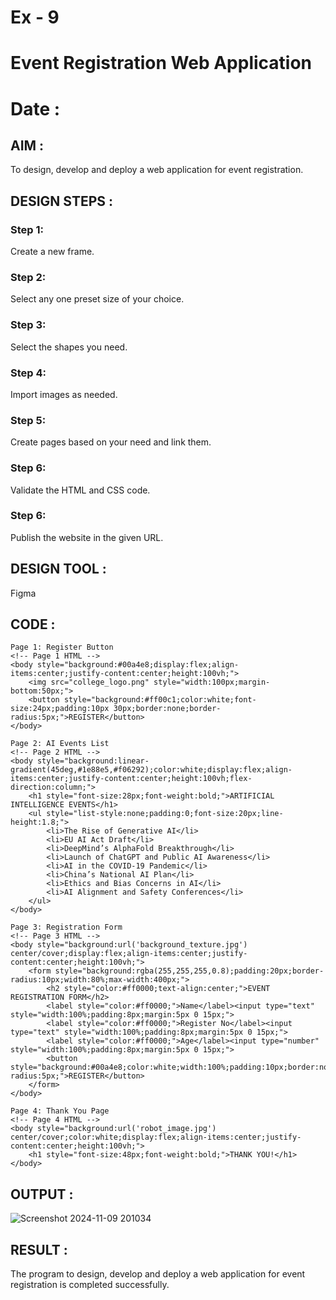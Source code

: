 # Ex - 9 
# Event Registration Web Application
# Date : 

## AIM :
To design, develop and deploy a web application for event registration.

## DESIGN STEPS :

### Step 1:
Create a new frame.

### Step 2:
Select any one preset size of your choice.

### Step 3:
Select the shapes you need.

### Step 4:
Import images as needed.

### Step 5:
Create pages based on your need and link them.

### Step 6:

Validate the HTML and CSS code.

### Step 6:

Publish the website in the given URL.

## DESIGN TOOL :
Figma

## CODE :
```
Page 1: Register Button
<!-- Page 1 HTML -->
<body style="background:#00a4e8;display:flex;align-items:center;justify-content:center;height:100vh;">
    <img src="college_logo.png" style="width:100px;margin-bottom:50px;">
    <button style="background:#ff00c1;color:white;font-size:24px;padding:10px 30px;border:none;border-radius:5px;">REGISTER</button>
</body>

Page 2: AI Events List
<!-- Page 2 HTML -->
<body style="background:linear-gradient(45deg,#1e88e5,#f06292);color:white;display:flex;align-items:center;justify-content:center;height:100vh;flex-direction:column;">
    <h1 style="font-size:28px;font-weight:bold;">ARTIFICIAL INTELLIGENCE EVENTS</h1>
    <ul style="list-style:none;padding:0;font-size:20px;line-height:1.8;">
        <li>The Rise of Generative AI</li>
        <li>EU AI Act Draft</li>
        <li>DeepMind’s AlphaFold Breakthrough</li>
        <li>Launch of ChatGPT and Public AI Awareness</li>
        <li>AI in the COVID-19 Pandemic</li>
        <li>China’s National AI Plan</li>
        <li>Ethics and Bias Concerns in AI</li>
        <li>AI Alignment and Safety Conferences</li>
    </ul>
</body>
```
```
Page 3: Registration Form
<!-- Page 3 HTML -->
<body style="background:url('background_texture.jpg') center/cover;display:flex;align-items:center;justify-content:center;height:100vh;">
    <form style="background:rgba(255,255,255,0.8);padding:20px;border-radius:10px;width:80%;max-width:400px;">
        <h2 style="color:#ff0000;text-align:center;">EVENT REGISTRATION FORM</h2>
        <label style="color:#ff0000;">Name</label><input type="text" style="width:100%;padding:8px;margin:5px 0 15px;">
        <label style="color:#ff0000;">Register No</label><input type="text" style="width:100%;padding:8px;margin:5px 0 15px;">
        <label style="color:#ff0000;">Age</label><input type="number" style="width:100%;padding:8px;margin:5px 0 15px;">
        <button style="background:#00a4e8;color:white;width:100%;padding:10px;border:none;border-radius:5px;">REGISTER</button>
    </form>
</body>

Page 4: Thank You Page
<!-- Page 4 HTML -->
<body style="background:url('robot_image.jpg') center/cover;color:white;display:flex;align-items:center;justify-content:center;height:100vh;">
    <h1 style="font-size:48px;font-weight:bold;">THANK YOU!</h1>
</body>
```

## OUTPUT :
![Screenshot 2024-11-09 201034](https://github.com/user-attachments/assets/9cbbeec3-1d8a-4071-a133-eb161fe12c35)


## RESULT :
The program to design, develop and deploy a web application for event registration is completed successfully.

